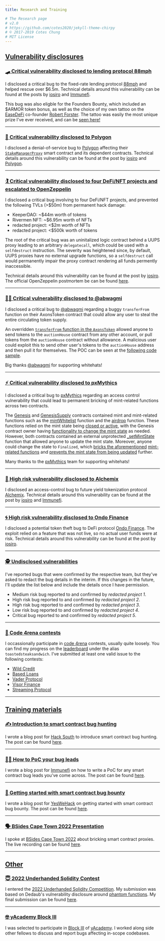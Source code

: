 ```yaml
---
title: Research and Training

# The Research page
# v2.0
# https://github.com/cotes2020/jekyll-theme-chirpy
# © 2017-2019 Cotes Chung
# MIT License
---
```

 
## <u>Vulnerability disclosures</u>

### [🛹 Critical vulnerability disclosed to lending protocol 88mph](#-critical-vulnerability-disclosed-to-lending-protocol-88mph)
I disclosed a critical bug to the fixed-rate lending protocol [88mph](https://88mph.app/) and helped rescue over $6.5m. Technical details around this vulnerability can be found at the posts by [iosiro](https://iosiro.com/blog/88mph-bug-bounty-post-mortem) and [Immunefi](https://medium.com/immunefi/88mph-function-initialization-bug-fix-postmortem-c3a2282894d3).

This bug was also eligble for the Founders Bounty, which included an $ARMOR token bonus, as well as the choice of my own tattoo on the [EaseDeFi](https://twitter.com/EaseDeFi) co-founder [Robert Forster](https://twitter.com/RobertMCForster). The tattoo was easily the most unique prize I've ever received, and can be [seen here!](https://twitter.com/RobertMCForster/status/1475869453556408325)


---
### [🧱 Critical vulnerability disclosed to Polygon](#-critical-vulnerability-disclosed-to-polygon)
I disclosed a denial-of-service bug to [Polygon](https://polygon.technology/) affecting their [`StakeManagerProxy`](https://etherscan.io/address/0x5e3ef299fddf15eaa0432e6e66473ace8c13d908) smart contract and its dependent contracts. Technical details around this vulnerability can be found at the post by [iosiro](https://iosiro.com/blog/temporary-denial-of-service-vulnerability-disclosed-to-and-remediated-by-polygon) and [Polygon](https://hackmd.io/SoItk4zvTDuJ2Rio5Byu_w).

---

### [🏌️ Critical vulnerability disclosed to four DeFi/NFT projects and escalated to OpenZeppelin](#️-critical-vulnerability-disclosed-to-four-definft-projects-and-escalated-to-openzeppelin)
I disclosed a critical bug involving to four DeFi/NFT projects, and prevented the following TVLs (>$50m) from permanent hack damage:

- KeeperDAO: ~$44m worth of tokens 
- Rivermen NFT: ~$6.95m worth of NFTs
- redacted project: <$2m worth of NFTs
- redacted project: <$500k worth of tokens

The root of the critical bug was an uninitalized logic contract behind a UUPS proxy leading to an arbitrary `delegatecall`, which could be used with a `selfdestruct` instruction. The severity was heightened since, by default, UUPS proxies have no external upgrade functions, so a `selfdestruct` call would permanently impair the proxy contract rendering all funds permently inaccessible. 

Technical details around this vulnerability can be found at the post by [iosiro](https://iosiro.com/blog/openzeppelin-uups-proxy-vulnerability-disclosure). The official OpenZeppelin postmortem be can be found [here](https://forum.openzeppelin.com/t/uupsupgradeable-vulnerability-post-mortem/15680).

---
### [🧑‍🎨 Critical vulnerability disclosed to @abwagmi](#-critical-vulnerability-disclosed-to-abwagmi)
I disclosed a critical bug to [@abwagmi](https://twitter.com/abwagmi/status/1465866170599358465) regarding a buggy `transferFrom` function on their AxonsToken contract that could allow any user to steal the entire circulating token supply. 

An overridden [`transferFrom` function in the `AxonsToken`](https://rinkeby.etherscan.io/address/0xd3cF1baab1F75d5bd86150963dda164c6E3E87A6#code#L687) allowed anyone to send tokens to the `auctionHouse` contract from any other account, or pull tokens from the `auctionHouse` contract without allowance. A malicious user could exploit this to send other user's tokens to the `auctionHouse` address and then pull it for themselves. The POC can be seen at the [following code sample](https://gist.github.com/AshiqAmien/470add84111539a724c35350dc30a49f).

Big thanks [@abwagmi](https://twitter.com/abwagmi/status/1466343883755995139) for supporting whitehats! 

---
### [⚡ Critical vulnerability disclosed to pxMythics](#-critical-vulnerability-disclosed-to-pxmythics)
I disclosed a critical bug to [pxMythics](https://twitter.com/pxmythicsnft/) regarding an access control vulnerability that could lead to permanent bricking of mint-related functions across two contracts.

The [Genesis](https://rinkeby.etherscan.io/address/0xa305F7078c8b2F9F95205e272aa680a86F003C34#code) and [GenesisSupply](https://rinkeby.etherscan.io/address/0x81360eDEF3b9F3639fA60639729881Aba9Fe29B1#code) contracts contained mint and mint-related functions such as the  [mintWhitelist](https://rinkeby.etherscan.io/address/0xa305F7078c8b2F9F95205e272aa680a86F003C34#code#F1#L141) function and the [airdrop](https://rinkeby.etherscan.io/address/0xa305F7078c8b2F9F95205e272aa680a86F003C34#code#F1#L120) function. These functions relied on the mint state being [closed or active](https://rinkeby.etherscan.io/address/0x81360eDEF3b9F3639fA60639729881Aba9Fe29B1#code#F1#L132), with the Genesis contract owner having [functionality to change the mint state](https://rinkeby.etherscan.io/address/0xa305F7078c8b2F9F95205e272aa680a86F003C34#code#F1#L87) as needed. However, both contracts contained an external unprotected [_setMintState](https://rinkeby.etherscan.io/address/0x81360eDEF3b9F3639fA60639729881Aba9Fe29B1#code#F3#L13) function that allowed anyone to update the mint state. Moreover, anyone could change the state to `Finalized`, which [bricks the aforementioned](https://rinkeby.etherscan.io/address/0xa305F7078c8b2F9F95205e272aa680a86F003C34#code#F1#L154) [mint-related functions](https://rinkeby.etherscan.io/address/0xa305F7078c8b2F9F95205e272aa680a86F003C34#code#F1#L127) and [prevents the mint state from being updated](https://rinkeby.etherscan.io/address/0x81360eDEF3b9F3639fA60639729881Aba9Fe29B1#code#F1#L124) further.

Many thanks to the [pxMythics](https://twitter.com/pxMythicsNFT/status/1480285214140162053) team for supporting whitehats! 

---
### [🧪 High risk vulnerability disclosed to Alchemix](#-high-risk-vulnerability-disclosed-to-alchemix)
I disclosed an access-control bug to future yield tokenization protocol [Alchemix](https://alchemix.fi/). Technical details around this vulnerability can be found at the post by [iosiro](https://iosiro.com/blog/high-risk-vulnerability-disclosed-to-alchemix) and [Immunefi](https://medium.com/immunefi/alchemix-access-control-bug-fix-debrief-a13d39b9f2e0).

---
### [🌀 High risk vulnerability disclosed to Ondo Finance](#-high-risk-vulnerability-disclosed-to-ondo-finance)
I disclosed a potential token theft bug to DeFi protocol [Ondo Finance](https://ondo.finance/). The exploit relied on a feature that was not live, so no actual user funds were at risk. Technical details around this vulnerability can be found at the post by [iosiro](https://iosiro.com/blog/high-risk-vulnerability-disclosed-to-ondo-finance).


---
### [🕵️ Undisclosed vulnerabilities](#-undisclosed-vulnerabilities)

I've reported bugs that were confirmed by the respective team, but they've asked to redact the bug details in the interim. If this changes in the future, I'll update the list below and include the details once I have permission.

- Medium risk bug reported to and confirmed by *redacted project 1*.
- High risk bug reported to and confirmed by *redacted project 2*.
- High risk bug reported to and confirmed by *redacted project 3*.
- Low risk bug reported to and confirmed by *redacted project 4*.
- Critical bug reported to and confirmed by *redacted project 5*.

---
### [🥊 Code 4rena contests](#-code-4rena-contests)
I occassionally participate in [code 4rena](https://code423n4.com/) contests, usually quite loosely. You can find my progress on the [leaderboard](https://code423n4.com/leaderboard) under the alias `toastedsteaksandwich`. I've submitted at least one valid issue to the following contests:

- [Wild Credit](https://code423n4.com/reports/2021-07-wildcredit/)
- [Based Loans](https://code423n4.com/reports/2021-04-basedloans/)
- [Vader Protocol](https://code423n4.com/reports/2021-04-vader/)
- [Visor Finance](https://code423n4.com/reports/2021-05-visorfinance/)
- [Streaming Protocol](https://code4rena.com/reports/2021-11-streaming)

---


## <u>Training materials</u>

### [✍️ Introduction to smart contract bug hunting](#-introduction-to-smart-contract-bug-hunting)
I wrote a blog post for [Hack South](https://hacksouth.africa/) to introduce smart contract bug hunting. The post can be found [here](https://hacksouth.africa/bug%20bounty/smart-contract-bug-hunting/). 

---
### [🧑‍🏫 How to PoC your bug leads](#-how-to-poc-your-bug-leads)

I wrote a blog post for [Immunefi](https://immunefi.com/) on how to write a PoC for any smart contract bug leads you've come across. The post can be found [here](https://medium.com/immunefi/how-to-poc-your-bug-leads-5ec76abdc1d8). 

---
### [🐛 Getting started with smart contract bug bounty](#-getting-started-with-smart-contract-bug-bounty)

I wrote a blog post for [YesWeHack](https://www.yeswehack.com/) on getting started with smart contract bug bounty. The post can be found [here](https://blog.yeswehack.com/yeswerhackers/getting-started-smart-contract-bug-bounty/). 

---
### [🗣 BSides Cape Town 2022 Presentation](#-bsides-cape-town-2022-presentation)

I spoke at [BSides Cape Town 2022](https://twitter.com/BSidesCapeTown/status/1599019367856906241?cxt=HHwWgoCloZTp7bAsAAAA) about bricking smart contract proxies. The live recording can be found [here](https://www.youtube.com/live/fQBh_7i8R84?feature=share&t=16342).

---

## <u>Other</u>

### [😇 2022 Underhanded Solidity Contest](#-2022-underhanded-solidity-contest)

I entered the [2022 Underhanded Solidity Competition](https://underhanded.soliditylang.org/). My submission was based on Dedaub's vulnerability disclosure around [phantom functions](https://media.dedaub.com/phantom-functions-and-the-billion-dollar-no-op-c56f062ae49f). My final submission can be found [here](https://github.com/ethereum/solidity-underhanded-contest/tree/master/2022/submissions_2022/submission2_Ashiq).

---
### [🤓 yAcademy Block III](#-yacademy-block-iii)

I was selected to participate in [Block III](https://medium.com/yacademyblog/blocks-ii-iii-retrospective-2badd879b70e) of [yAcademy](https://yacademy.dev/). I worked along side other fellows to discuss and report bugs affecting in-scope codebases.